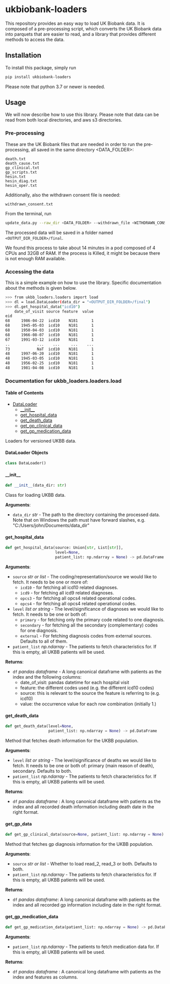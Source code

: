 # ukbiobank-loaders

This repository provides an easy way to load UK Biobank data. It is composed of a pre-processing script, which converts the UK Biobank data into parquets that are easier to read,
and a library that provides different methods to access the data.

## Installation
To install this package, simply run
```bash
pip install ukbiobank-loaders
```
Please note that python 3.7 or newer is needed.

## Usage

We will now describe how to use this library. Please note that data can be read from both local directories, and aws s3 directories.

### Pre-processing
These are the UK Biobank files that are needed in order to run the pre-processing, all saved in the same directory <DATA_FOLDER>:
```
death.txt
death_cause.txt
gp_clinical.txt
gp_scripts.txt
hesin.txt
hesin_diag.txt
hesin_oper.txt
```

Additionally, also the withdrawn consent file is needed:
```
withdrawn_consent.txt
```

From the terminal, run
```bash
update_data.py --raw_dir <DATA_FOLDER> --withdrawn_file <WITHDRAWN_CONSENT_FILE_PATH> --out_dir <OUTPUT_DIR_FOLDER>
```

The processed data will be saved in a folder named `<OUTPUT_DIR_FOLDER>/final`.

We found this process to take about 14 minutes in a pod composed of 4 CPUs and 32GB of RAM. If the process is Killed, it might be
because there is not enough RAM available.

### Accessing the data

This is a simple example on how to use the library. Specific documentation about the methods is given below.
```bash
>>> from ukbb_loaders.loaders import load
>>> dl = load.DataLoader(data_dir = "<OUTPUT_DIR_FOLDER>/final")
>>> dl.get_hospital_data("icd10")
    date_of_visit source feature  value
eid
68     1986-04-22  icd10    N181      1
68     1945-05-03  icd10    N181      1
68     1950-04-03  icd10    N181      1
68     1966-08-07  icd10    N181      1
67     1991-03-12  icd10    N181      1
..            ...    ...     ...    ...
73            NaT  icd10    N181      1
48     1997-06-20  icd10    N181      1
48     1945-03-05  icd10    N181      1
48     1956-02-25  icd10    N181      1
48     1981-04-08  icd10    N181      1
```

### Documentation for ukbb\_loaders.loaders.load

#### Table of Contents

* [DataLoader](#ukbb_loaders.loaders.load.DataLoader)
  * [\_\_init\_\_](#ukbb_loaders.loaders.load.DataLoader.__init__)
  * [get\_hospital\_data](#ukbb_loaders.loaders.load.DataLoader.get_hospital_data)
  * [get\_death\_data](#ukbb_loaders.loaders.load.DataLoader.get_death_data)
  * [get\_gp\_clinical\_data](#ukbb_loaders.loaders.load.DataLoader.get_gp_clinical_data)
  * [get\_gp\_medication\_data](#ukbb_loaders.loaders.load.DataLoader.get_gp_medication_data)


Loaders for versioned UKBB data.

<a id="ukbb_loaders.loaders.load.DataLoader"></a>

#### DataLoader Objects

```python
class DataLoader()
```

<a id="ukbb_loaders.loaders.load.DataLoader.__init__"></a>

#### \_\_init\_\_

```python
def __init__(data_dir: str)
```

Class for loading UKBB data.

**Arguments**:

- `data_dir` _str_ - The path to the directory containing the processed data. Note that on Windows the path must
  have forward slashes, e.g.  "C:/Users/john/Documents/data_dir"

<a id="ukbb_loaders.loaders.load.DataLoader.get_hospital_data"></a>

#### get\_hospital\_data

```python
def get_hospital_data(source: Union[str, List[str]],
                      level=None,
                      patient_list: np.ndarray = None) -> pd.DataFrame
```

**Arguments**:

- `source` _str or list_ - The coding/representation/source we would like to fetch.
  It needs to be one or more of:
  - `icd10` - for fetching all icd10 related diagnoses.
  - `icd9` - for fetching all icd9 related diagnoses.
  - `opcs3` - for fetching all opcs4 related operational codes.
  - `opcs4` - for fetching all opcs4 related operational codes.
- `level` _list or string_ - The level/significance of diagnoses we would like to fetch.
  It needs to be one or both of:
  - `primary` - for fetching only the primary code related to one diagnosis.
  - `secondary` - for fetching all the secondary (complementary) codes for one
    diagnosis.
  - `external` - For fetching diagnosis codes from external sources.
    Defaults to all of them.
- `patient_list` _np.ndarray_ - The patients to fetch characteristics for. If this is empty,
  all UKBB patients will be used.

**Returns**:

- `df` _pandas dataframe_ - A long canonical dataframe with patients as the index and the
  following columns:
  - date_of_visit: pandas datetime for each hospital visit
  - feature: the different codes used (e.g. the different icd10 codes)
  - source: this is relevant to the source the feature is referring to (e.g. icd10)
  - value: the occurrence value for each row combination (initially 1.)

<a id="ukbb_loaders.loaders.load.DataLoader.get_death_data"></a>

#### get\_death\_data

```python
def get_death_data(level=None,
                   patient_list: np.ndarray = None) -> pd.DataFrame
```

Method that fetches death information for the UKBB population.

**Arguments**:

- `level` _list or string_ - The level/significance of deaths we would like to fetch.
  It needs to be one or both of: primary (main reason of death), secondary. Defaults to both.
- `patient_list` _np.ndarray_ - The patients to fetch characteristics for.
  If this is empty, all UKBB patients will be used.

**Returns**:

- `df` _pandas dataframe_ : A long canonical dataframe with patients as the index and all
  recorded death information including death date in the right format.

<a id="ukbb_loaders.loaders.load.DataLoader.get_gp_clinical_data"></a>

#### get\_gp\_data

```python
def get_gp_clinical_data(source=None, patient_list: np.ndarray = None)
```

Method that fetches gp diagnosis information for the UKBB population.

**Arguments**:

- `source` _str or list_ - Whether to load read_2, read_3 or both. Defaults to both.
- `patient_list` _np.ndarray_ - The patients to fetch characteristics for.
  If this is empty, all UKBB patients will be used.

**Returns**:

- `df` _pandas dataframe_: A long canonical dataframe with patients as the index and all
  recorded gp information including date in the right format.

<a id="ukbb_loaders.loaders.load.DataLoader.get_gp_medication_data"></a>

#### get\_gp\_medication\_data

```python
def get_gp_medication_data(patient_list: np.ndarray = None) -> pd.DataFrame
```

**Arguments**:

- `patient_list` _np.ndarray_ - The patients to fetch medication data for.
  If this is empty, all UKBB patients will be used.

**Returns**:
- `df` _pandas dataframe_ : A canonical long dataframe with patients as the index and
  features as columns.

